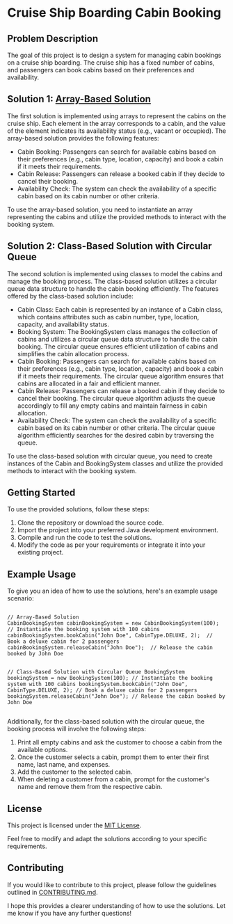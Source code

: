 <h1>Cruise Ship Boarding Cabin Booking</h1>
<h2>Problem Description</h2>
    <p>
      The goal of this project is to design a system for managing cabin bookings
      on a cruise ship boarding. The cruise ship has a fixed number of cabins,
      and passengers can book cabins based on their preferences and
      availability.
    </p>
    <h2>Solution 1: <a href="https://github.com/LuciferDIot/CRUISE-SHIP-BOARDING-Array-Solution.git">Array-Based Solution</a> </h2>
    <p>
      The first solution is implemented using arrays to represent the cabins on
      the cruise ship. Each element in the array corresponds to a cabin, and the
      value of the element indicates its availability status (e.g., vacant or
      occupied). The array-based solution provides the following features:
    </p>
    <ul>
      <li>
        Cabin Booking: Passengers can search for available cabins based on their
        preferences (e.g., cabin type, location, capacity) and book a cabin if
        it meets their requirements.
      </li>
      <li>
        Cabin Release: Passengers can release a booked cabin if they decide to
        cancel their booking.
      </li>
      <li>
        Availability Check: The system can check the availability of a specific
        cabin based on its cabin number or other criteria.
      </li>
    </ul>
    <p>
      To use the array-based solution, you need to instantiate an array
      representing the cabins and utilize the provided methods to interact with
      the booking system.
    </p>
    <h2>Solution 2: Class-Based Solution with Circular Queue</h2>
    <p>
      The second solution is implemented using classes to model the cabins and
      manage the booking process. The class-based solution utilizes a circular
      queue data structure to handle the cabin booking efficiently. The features
      offered by the class-based solution include:
    </p>
    <ul>
      <li>
        Cabin Class: Each cabin is represented by an instance of a Cabin class,
        which contains attributes such as cabin number, type, location,
        capacity, and availability status.
      </li>
      <li>
        Booking System: The BookingSystem class manages the collection of cabins
        and utilizes a circular queue data structure to handle the cabin
        booking. The circular queue ensures efficient utilization of cabins and
        simplifies the cabin allocation process.
      </li>
      <li>
        Cabin Booking: Passengers can search for available cabins based on their
        preferences (e.g., cabin type, location, capacity) and book a cabin if
        it meets their requirements. The circular queue algorithm ensures that
        cabins are allocated in a fair and efficient manner.
      </li>
      <li>
        Cabin Release: Passengers can release a booked cabin if they decide to
        cancel their booking. The circular queue algorithm adjusts the queue
        accordingly to fill any empty cabins and maintain fairness in cabin
        allocation.
      </li>
      <li>
        Availability Check: The system can check the availability of a specific
        cabin based on its cabin number or other criteria. The circular queue
        algorithm efficiently searches for the desired cabin by traversing the
        queue.
      </li>
    </ul>
    <p>
      To use the class-based solution with circular queue, you need to create
      instances of the Cabin and BookingSystem classes and utilize the provided
      methods to interact with the booking system.
    </p>
    <h2>Getting Started</h2>
    <p>To use the provided solutions, follow these steps:</p>
    <ol>
      <li>Clone the repository or download the source code.</li>
      <li>
        Import the project into your preferred Java development environment.
      </li>
      <li>Compile and run the code to test the solutions.</li>
      <li>
        Modify the code as per your requirements or integrate it into your
        existing project.
      </li>
    </ol>
    <h2>Example Usage</h2>
    <p>
      To give you an idea of how to use the solutions, here's an example usage
      scenario:
    </p>
    <pre><code>
// Array-Based Solution
CabinBookingSystem cabinBookingSystem = new CabinBookingSystem(100);  // Instantiate the booking system with 100 cabins
cabinBookingSystem.bookCabin("John Doe", CabinType.DELUXE, 2);  // Book a deluxe cabin for 2 passengers
cabinBookingSystem.releaseCabin("John Doe");  // Release the cabin booked by John Doe

// Class-Based Solution with Circular Queue
BookingSystem bookingSystem = new BookingSystem(100);  // Instantiate the booking system with 100 cabins
bookingSystem.bookCabin("John Doe", CabinType.DELUXE, 2);  // Book a deluxe cabin for 2 passengers
bookingSystem.releaseCabin("John Doe");  // Release the cabin booked by John Doe
    </code></pre>
    <p>
      Additionally, for the class-based solution with the circular queue, the
      booking process will involve the following steps:
    </p>
    <ol>
      <li>
        Print all empty cabins and ask the customer to choose a cabin from the
        available options.
      </li>
      <li>
        Once the customer selects a cabin, prompt them to enter their first
        name, last name, and expenses.
      </li>
      <li>Add the customer to the selected cabin.</li>
      <li>
        When deleting a customer from a cabin, prompt for the customer's name
        and remove them from the respective cabin.
      </li>
    </ol>
    <h2>License</h2>
    <p>This project is licensed under the <a href="LICENSE">MIT License</a>.</p>
    <p>
      Feel free to modify and adapt the solutions according to your specific
      requirements.
    </p>
    <h2>Contributing</h2>
    <p>
      If you would like to contribute to this project, please follow the
      guidelines outlined in <a href="CONTRIBUTING.md">CONTRIBUTING.md</a>.
    </p>
    <p>
      I hope this provides a clearer understanding of how to use the solutions.
      Let me know if you have any further questions!
    </p>
